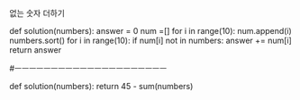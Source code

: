없는 숫자 더하기

def solution(numbers):
    answer = 0
    num  =[]
    for i in range(10):
        num.append(i)
    numbers.sort()
    for i in range(10):
        if num[i] not in numbers:
            answer +=  num[i]
    return answer
    
   #ㅡㅡㅡㅡㅡㅡㅡㅡㅡㅡㅡㅡㅡㅡㅡㅡㅡㅡㅡㅡㅡ
   
   
def solution(numbers):
    return 45 - sum(numbers)
